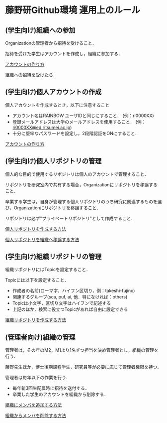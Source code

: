 # 藤野研Github環境 運用上のルール

## (学生向け)組織への参加

Organizationの管理者から招待を受けること．

招待を受けた学生はアカウントを作成し，組織に参加する．

[アカウントの作り方](../howto/create_account.md)

[組織への招待を受けたら](../howto/join_organization.md)

## (学生向け)個人アカウントの作成

個人アカウントを作成するとき，以下に注意すること
- アカウント名はRAINBOW ユーザIDと同じにすること． (例：ri0000XX)
- 登録メールアドレスは大学のメールアドレスを使用すること． (例：ri0000XX@ed.ritsumei.ac.jp)
- 十分に堅牢なパスワードを設定し，2段階認証をONにすること．

[アカウントの作り方](../howto/create_account.md)

## (学生向け)個人リポジトリの管理

個人的な目的で使用するリポジトリは個人のアカウントで管理すること．

リポジトリを研究室内で共有する場合，Organizationにリポジトリを移譲すること．

卒業する学生は，自身が管理する個人リポジトリのうち研究に関連するものを選び，Organizationにリポジトリを移譲すること．

リポジトリは必ず"プライベートリポジトリ"として作成すること．

[個人リポジトリを作成する方法](../howto/create_personal_repo.md)

[個人リポジトリを組織へ移譲する方法](../howto/move_repo.md)

## (学生向け)組織リポジトリの管理

組織リポジトリにはTopicを設定すること．

Topicには以下を設定すること．
- 作成者の名前(ローマ字，ハイフン区切り，例：takeshi-fujino)
- 関連するグループ(sca, puf, ai, 他．特になければ：others)
- Topicは小文字，区切り文字はハイフンで記述する
- 上記のほか，検索に役立つTopicがあれば自由に設定できる

[組織リポジトリを作成する方法](../howto/create_organization_repo.md)


## (管理者向け)組織の管理

管理者は，その年のM2，M1より1名ずつ担当を決め管理者とし，組織の管理を行う．

藤野先生ほか，博士後期課程学生，研究員等が必要に応じて管理者権限を持つ．

管理者は毎年以下の作業を行う．
- 毎年新3回生配属時に招待を送付する．
- 卒業した学生のアカウントを組織から削除する．

[組織にメンバを追加する方法](../admin/add_member.md)

[組織からメンバを削除する方法](../admin/remove_member.md)